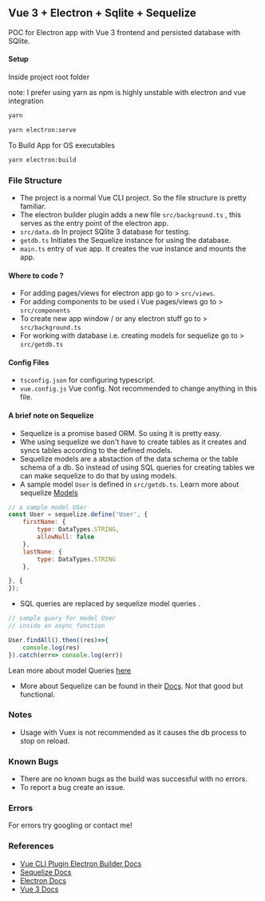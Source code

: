 ## Vue 3 + Electron + Sqlite + Sequelize

POC for Electron app with Vue 3 frontend and persisted database with SQlite.

#### Setup

Inside project root folder

note: I prefer using yarn as npm is highly unstable with electron and vue integration

```bash
yarn 

yarn electron:serve
```
To Build App for OS executables

```bash
yarn electron:build
```
### File Structure

- The project is a normal Vue CLI project. So the file structure is pretty familiar.
- The electron builder plugin adds a new file `src/background.ts` , this serves as the entry point of the electron app.
- `src/data.db` In project SQlite 3 database for testing.
- `getdb.ts` Initiates the Sequelize instance for using the database. 
- `main.ts` entry of vue app. It creates the vue instance and mounts the app.

#### Where to code ?

- For adding pages/views for electron app go to > `src/views`. 
- For adding components to be used i Vue pages/views go to > `src/components` 
- To create new app window / or any electron stuff go to > `src/background.ts`
- For working with database i.e. creating models for sequelize go to > `src/getdb.ts`

#### Config Files
- `tsconfig.json` for configuring typescript.
- `vue.config.js` Vue config. Not recommended to change anything in this file.


#### A brief note on Sequelize

- Sequelize is a promise based ORM. So using it is pretty easy.
- Whe using sequelize we don't have to create tables as it creates and syncs tables according to the defined models.
- Sequelize models are a abstaction of the data schema or the table schema of a db. So instead of using SQL queries for creating tables we can make sequelize to do that by using models.
- A sample model `User` is defined in `src/getdb.ts`. Learn more about sequelize [Models](https://sequelize.org/master/manual/model-basics.html)
```javascript
// a sample model USer
const User = sequelize.define('User', {
    firstName: {
        type: DataTypes.STRING,
        allowNull: false
    },
    lastName: {
        type: DataTypes.STRING
    },

}, {
});
```
- SQL queries are replaced by sequelize model queries .
```javascript
// sample query for model User
// inside an async function

User.findAll().then((res)=>{
	console.log(res)
}).catch(err=> console.log(err))

```
Lean more about model Queries [here](https://sequelize.org/master/manual/model-querying-basics.html)

- More about Sequelize can be found in their [Docs](https://sequelize.org/master/). Not that good but functional.

### Notes

- Usage with Vuex is not recommended as it causes the db process to stop on reload.
  
### Known Bugs

- There are no known bugs as the build was successful with no errors.
- To report a bug create an issue.

### Errors
For errors try googling or contact me!

### References

- [Vue CLI Plugin Electron Builder Docs](https://nklayman.github.io/vue-cli-plugin-electron-builder/)
- [Sequelize Docs](https://sequelize.org/master/)
- [Electron Docs](https://www.electronjs.org/)
- [Vue 3 Docs](https://v3.vuejs.org)